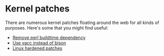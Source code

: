 # Kernel patches

There are numerous kernel patches floating around the web for all kinds of purposes.
Here's some that you might find useful:

- [Remove perl buildtime dependency](kernel-no-perl.patch)
- [Use yacc instead of bison](make-yacc-usage-POSIX-compliant.diff)
- [Linux hardened patches](https://github.com/anthraxx/linux-hardened/releases)
